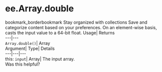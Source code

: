  
#  ee.Array.double 
bookmark_borderbookmark Stay organized with collections  Save and categorize content based on your preferences.
On an element-wise basis, casts the input value to a 64-bit float. 
Usage| Returns  
---|---  
`Array.double()`| Array  
Argument| Type| Details  
---|---|---  
this: `input`| Array| The input array.  
Was this helpful?
